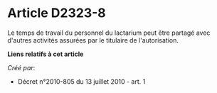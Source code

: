 # Article D2323-8

Le temps de travail du personnel du lactarium peut être partagé avec d'autres activités assurées par le titulaire de
l'autorisation.

**Liens relatifs à cet article**

_Créé par_:

  - Décret n°2010-805 du 13 juillet 2010 - art. 1
